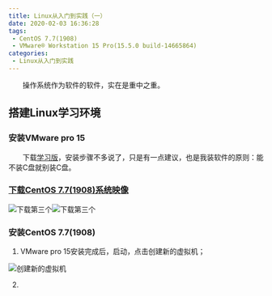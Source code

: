 ```yaml
---
title: Linux从入门到实践（一）
date: 2020-02-03 16:36:28
tags:
 - CentOS 7.7(1908)
 - VMware® Workstation 15 Pro(15.5.0 build-14665864)
categories:
 - Linux从入门到实践
---
```


　　操作系统作为软件的软件，实在是重中之重。

<!--more-->

## 搭建Linux学习环境

### 安装VMware pro 15

　　下载[学习版](https://www.52pojie.cn/thread-1026907-1-1.html)，安装步骤不多说了，只是有一点建议，也是我装软件的原则：能不装C盘就别装C盘。

### [下载CentOS 7.7(1908)系统映像](http://mirrors.aliyun.com/centos/7.7.1908/isos/x86_64/)

![下载第三个](https://cdn.jsdelivr.net/gh/ql-isaac/CDN1/Linux-Learning（一）/下载第三个.png)![下载第三个](下载第三个.png)

### 安装CentOS 7.7(1908)

1. VMware pro 15安装完成后，启动，点击创建新的虚拟机；

![创建新的虚拟机](https://cdn.jsdelivr.net/gh/ql-isaac/CDN1/Linux-Learning（一）/创建新的虚拟机.png)

2. 